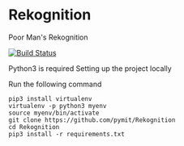 # Rekognition
Poor Man's Rekognition


[![Build Status](https://travis-ci.org/pymit/Rekognition.svg?branch=master)](https://travis-ci.org/pymit/Rekognition)

Python3 is required
Setting up the project locally

Run the following command
```
pip3 install virtualenv
virtualenv -p python3 myenv  
source myenv/bin/activate
git clone https://github.com/pymit/Rekognition
cd Rekognition
pip3 install -r requirements.txt
```